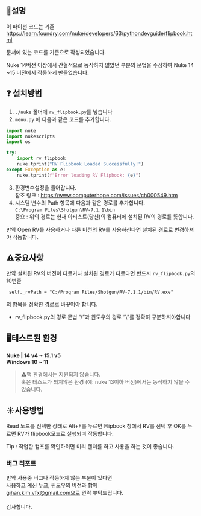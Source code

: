 ## 📔설명
이 파이썬 코드는 기존 https://learn.foundry.com/nuke/developers/63/pythondevguide/flipbook.html 

문서에 있는 코드를 기준으로 작성되었습니다.

Nuke 14버전 이상에서 간헐적으로 동작하지 않았던 부분의 문법을 수정하여 Nuke 14 ~15 버전에서 작동하게 만들었습니다.

## ❓ 설치방법
1. `./nuke` 폴더에 `rv_flipbook.py`를 넣습니다
2. `menu.py`  에 다음과 같은 코드를 추가합니다.
```python
import nuke
import nukescripts
import os

try:
    import rv_flipbook
    nuke.tprint("RV Flipbook Loaded Successfully!")
except Exception as e:
    nuke.tprint(f"Error loading RV Flipbook: {e}")
```

3. 환경변수설정을 들어갑니다.
<br> 참조 링크 : https://www.computerhope.com/issues/ch000549.htm
4. 시스템 변수의 Path 항목에 다음과 같은 경로를 추가합니다. <br>
`C:\Program Files\Shotgun\RV-7.1.1\bin`
<br>중요 : 위의 경로는 현재 아티스트(당신)의 컴퓨터에 설치된 RV의 경로를 뜻합니다.

만약 Open RV를 사용하거나 다른 버전의 RV를 사용하신다면 설치된 경로로 변경하셔야 작동합니다.

## ⚠️중요사항
만약 설치된 RV의 버전이 다르거나 설치된 경로가 다르다면 반드시
`rv_flipbook.py`의 10번줄
``` 
 self._rvPath = "C:/Program Files/Shotgun/RV-7.1.1/bin/RV.exe"
```
의 항목을 정확한 경로로 바꾸어야 합니다.

- rv_flipbook.py의 경로 문법 “/”과 윈도우의 경로 “\”를 정확히 구분하셔야합니다

## 🖥️테스트된 환경
****Nuke | 14 v4 ~ 15.1 v5****
<br>
**Windows 10 ~ 11**

>⚠️맥 환경에서는 지원되지 않습니다.
<br>혹은 테스트가 되지않은 환경 (예: nuke 13이하 버전)에서는 동작하지 않을 수 있습니다.

## ☀️사용방법
Read 노드를 선택한 상태로 Alt+F를 누르면 Flipbook 창에서 RV를 선택 후 OK를 누르면 RV가 flipbook모드로 실행되며 작동합니다.

Tip : 작업한 컴프를 확인하려면 미리 렌더를 하고 사용을 하는 것이 좋습니다.

### 버그 리포트
만약 사용중 버그나 작동하지 않는 부분이 있다면
<br> 사용하고 계신 누크, 윈도우의 버전과 함께
<br> gihan.kim.vfx@gmail.com으로 연락 부탁드립니다.
<br> <br> 감사합니다.
